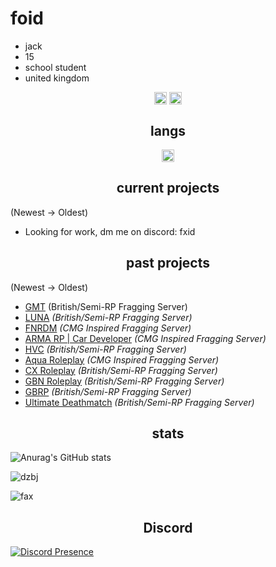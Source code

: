 <h1>foid</h1>

- jack
- 15
- school student
- united kingdom

<p align="center">
  <a href="https://twitch.tv/ffoid/" target="blank"><img align="center" src="https://cdn.jsdelivr.net/npm/simple-icons@3.0.1/icons/twitch.svg" alt="twitch" height="20" width="20" /></a>
<a href="https://www.youtube.com/@foidd/" target="blank"><img align="center" src="https://cdn.jsdelivr.net/npm/simple-icons@3.0.1/icons/youtube.svg" alt="youtube" height="20" width="20" /></a>
</p>

<h2 align="center">langs</h2>

<p align="center">
<img align="center" src="https://upload.wikimedia.org/wikipedia/commons/c/cf/Lua-Logo.svg" alt="lua" height="20" width="20" />
</p>

<h2 align="center">current projects</h2>

(Newest -> Oldest)

- Looking for work, dm me on discord: fxid

<h2 align="center">past projects</h2>

(Newest -> Oldest)

- [GMT](https://discord.gg/gmt) (British/Semi-RP Fragging Server)
- [LUNA](https://discord.gg/TKzbeHttd5) *(British/Semi-RP Fragging Server)*
- [FNRDM](https://discord.gg/fnrdm) *(CMG Inspired Fragging Server)*
- [ARMA RP | Car Developer](https://discord.gg/armarp) *(CMG Inspired Fragging Server)*
- [HVC](https://discord.gg/HVC5M) *(British/Semi-RP Fragging Server)*
- [Aqua Roleplay](https://discord.gg/aquarpuk) *(CMG Inspired Fragging Server)*
- [CX Roleplay](https://discord.gg/cx5m) *(British/Semi-RP Fragging Server)*
- [GBN Roleplay](https://discord.gg/gbn5m) *(British/Semi-RP Fragging Server)*
- [GBRP](https://discord.gg/gbrp) *(British/Semi-RP Fragging Server)*
- [Ultimate Deathmatch](https://discord.gg/umdm) *(British/Semi-RP Fragging Server)*

<h2 align="center">stats</h2>

![Anurag's GitHub stats](https://github-readme-stats.vercel.app/api?username=dzbj&count_private=true&show_icons=true&theme=dracula)
<p><img align="center" src="https://github-readme-streak-stats.herokuapp.com/?user=dzbj&" alt="dzbj" /></p>
<img src="https://komarev.com/ghpvc/?username=dzbj&color=lightgray" alt="fax" width="" height="">

<h2 align="center">Discord</h2>

[![Discord Presence](https://lanyard.cnrad.dev/api/1082736643372498994)](https://discord.com/users/1082736643372498994)
